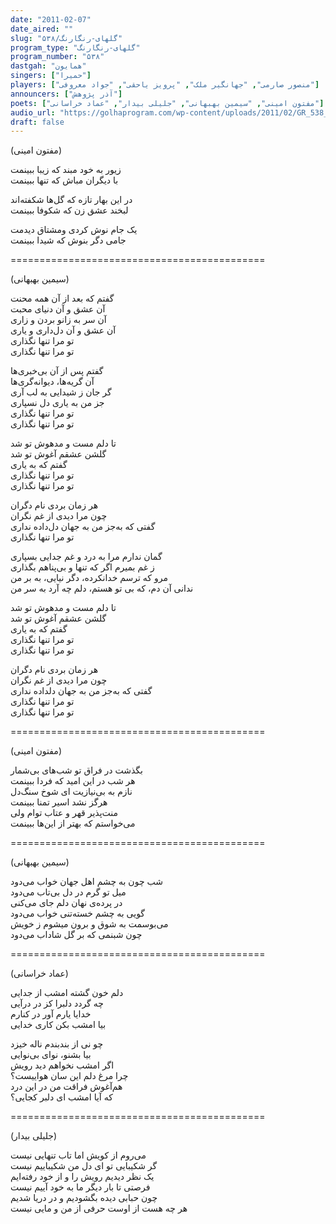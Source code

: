 ```yaml
---
date: "2011-02-07"
date_aired: ""
slug: "گلهای-رنگارنگ/۵۳۸"
program_type: "گلهای-رنگارنگ"
program_number: "۵۳۸"
dastgah: "همایون"
singers: ["حمیرا"]
players: ["منصور صارمی", "جهانگیر ملک", "پرویز یاحقی", "جواد معروفی"]
announcers: ["آذر پژوهش"]
poets: ["مفتون امینی", "سیمین بهبهانی", "جلیلی بیدار", "عماد خراسانی"]
audio_url: "https://golhaprogram.com/wp-content/uploads/2011/02/GR_538_Homeyra.mp3"
draft: false
---
```


(مفتون امینی)  

زیور به خود مبند که زیبا ببینمت  
با دیگران مباش که تنها ببینمت  

در این بهار تازه که گل‌ها شکفته‌اند  
لبخند عشق زن که شکوفا ببینمت  

یک جام نوش کردی ومشتاق دیدمت  
جامی دگر بنوش که شیدا ببینمت  

============================================  

(سیمین بهبهانی)  

گفتم که بعد از آن همه محنت  
آن عشق و آن دنیای محبت  
آن سر به زانو بردن و زاری  
آن عشق و آن دل‌داری و یاری  
تو مرا تنها نگذاری  
تو مرا تنها نگذاری  

گفتم پس از آن بی‌خبری‌ها  
آن گریه‌ها، دیوانه‌گری‌ها  
گر جان ز شیدایی به لب آری  
جز من به یاری دل نسپاری  
تو مرا تنها نگذاری  
تو مرا تنها نگذاری  

تا دلم مست و مدهوش تو شد  
گلشن عشقم آغوش تو شد  
گفتم که به یاری  
تو مرا تنها نگذاری  
تو مرا تنها نگذاری  

هر زمان بردی نام دگران  
چون مرا دیدی از غم نگران  
گفتی که به‌جز من به جهان دل‌داده نداری  
تو مرا تنها نگذاری  

گمان ندارم مرا به درد و غم جدایی بسپاری  
ز غم بمیرم اگر که تنها و بی‌پناهم بگذاری  
مرو که ترسم خدانکرده، دگر نیایی، به بر من  
ندانی آن دم، که بی تو هستم، دلم چه آرد به سر من  

تا دلم مست و مدهوش تو شد  
گلشن عشقم آغوش تو شد  
گفتم که به یاری  
تو مرا تنها نگذاری  
تو مرا تنها نگذاری  

هر زمان بردی نام دگران  
چون مرا دیدی از غم نگران  
گفتی که به‌جز من به جهان دلداده نداری  
تو مرا تنها نگذاری  
تو مرا تنها نگذاری  

============================================  

(مفتون امینی)  

بگذشت در فراق تو شب‌های بی‌شمار  
هر شب در این امید که فردا ببینمت  
نازم به بی‌نیازیت ای شوخ سنگ‌دل  
هرگز نشد اسیر تمنا ببینمت  
منت‌پذیر قهر و عتاب توام ولی  
می‌خواستم که بهتر از این‌ها ببینمت  

============================================  

(سیمین بهبهانی)  

شب چون به چشم اهل جهان خواب می‌دود  
میل تو گرم در دل بی‌تاب می‌دود  
در پرده‌ی نهان دلم جای می‌کنی  
گویی به چشم خسته‌تنی خواب می‌دود  
می‌بوسمت به شوق و برون میشوم ز خویش  
چون شبنمی که بر گل شاداب می‌دود  

============================================  

(عماد خراسانی)  

دلم خون گشته امشب از جدایی  
چه گردد دلبرا کز در درآیی  
خدایا یارم آور در کنارم  
بیا امشب بکن کاری خدایی  

چو نی از بندبندم ناله خیزد  
بیا بشنو، نوای بی‌نوایی  
اگر امشب نخواهم دید رویش  
چرا مرغ دلم این سان هواییست؟  
هم‌آغوش فراقت من در این درد  
که آیا امشب ای دلبر کجایی؟  

============================================  

(جلیلی بیدار)  

می‌روم از کویش اما تاب تنهایی نیست  
گر شکیبایی تو ای دل من شکیباییم نیست  
یک نظر دیدیم رویش را و از خود رفته‌ایم  
فرصتی تا بار دیگر ما به خود آییم نیست  
چون حبابی دیده بگشودیم و در دریا شدیم  
هر چه هست از اوست حرفی از من و مایی نیست  
